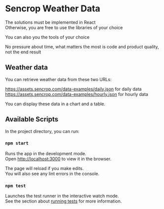 # Sencrop Weather Data

The solutions must be implemented in React \
Otherwise, you are free to use the libraries of your choice

You can also you the tools of your choice

No pressure about time, what matters the most is code and product quality, not the end result

## Weather data

You can retrieve weather data from these two URLs:

https://assets.sencrop.com/data-examples/daily.json for daily data \
https://assets.sencrop.com/data-examples/hourly.json for hourly data

You can display these data in a chart and a table.

## Available Scripts

In the project directory, you can run:

### `npm start`

Runs the app in the development mode.\
Open [http://localhost:3000](http://localhost:3000) to view it in the browser.

The page will reload if you make edits.\
You will also see any lint errors in the console.

### `npm test`

Launches the test runner in the interactive watch mode.\
See the section about [running tests](https://facebook.github.io/create-react-app/docs/running-tests) for more information.

